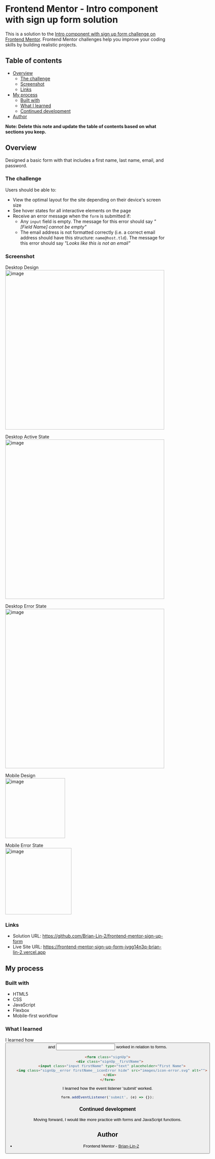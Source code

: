 # Frontend Mentor - Intro component with sign up form solution

This is a solution to the [Intro component with sign up form challenge on Frontend Mentor](https://www.frontendmentor.io/challenges/intro-component-with-signup-form-5cf91bd49edda32581d28fd1). Frontend Mentor challenges help you improve your coding skills by building realistic projects. 

## Table of contents

- [Overview](#overview)
  - [The challenge](#the-challenge)
  - [Screenshot](#screenshot)
  - [Links](#links)
- [My process](#my-process)
  - [Built with](#built-with)
  - [What I learned](#what-i-learned)
  - [Continued development](#continued-development)
- [Author](#author)

**Note: Delete this note and update the table of contents based on what sections you keep.**

## Overview

Designed a basic form with that includes a first name, last name, email, and password.

### The challenge

Users should be able to:

- View the optimal layout for the site depending on their device's screen size
- See hover states for all interactive elements on the page
- Receive an error message when the `form` is submitted if:
  - Any `input` field is empty. The message for this error should say *"[Field Name] cannot be empty"*
  - The email address is not formatted correctly (i.e. a correct email address should have this structure: `name@host.tld`). The message for this error should say *"Looks like this is not an email"*

### Screenshot

Desktop Design
</br><img width="500" alt="image" src="https://user-images.githubusercontent.com/19761406/231762532-81196325-a811-4cfa-bce3-034be0c20d1e.png">

Desktop Active State
</br><img width="500" alt="image" src="https://user-images.githubusercontent.com/19761406/231762606-5c5f0e2b-4f48-4274-9658-7ac2b4bed282.png">

Desktop Error State
</br><img width="500" alt="image" src="https://user-images.githubusercontent.com/19761406/231765330-6dd1bb9e-6f54-4d02-ab73-aefb82561713.png">

Mobile Design
</br><img width="188" alt="image" src="https://user-images.githubusercontent.com/19761406/231762979-82dc78fa-9876-4e42-a663-82c77ba20800.png">

Mobile Error State
</br><img width="208" alt="image" src="https://user-images.githubusercontent.com/19761406/231765505-bb89826b-9b3b-46e7-9e84-01c76e653921.png">



### Links

- Solution URL: https://github.com/Brian-Lin-2/frontend-mentor-sign-up-form
- Live Site URL: https://frontend-mentor-sign-up-form-ivgg14n3q-brian-lin-2.vercel.app

## My process

### Built with

- HTML5
- CSS
- JavaScript
- Flexbox
- Mobile-first workflow

### What I learned

I learned how <button> and <input> worked in relation to forms.
```html
<form class="signUp">
  <div class="signUp__firstName">
    <input class="input firstName" type="text" placeholder="First Name">
    <img class="signUp__error firstName__iconError hide" src="images/icon-error.svg" alt="">
  </div>
</form>
```

I learned how the event listener 'submit' worked.
```JavaScript
form.addEventListener('submit', (e) => {});
```

### Continued development

Moving forward, I would like more practice with forms and JavaScript functions.


## Author

- Frontend Mentor - [Brian-Lin-2](https://www.frontendmentor.io/profile/Brian-Lin-2)
